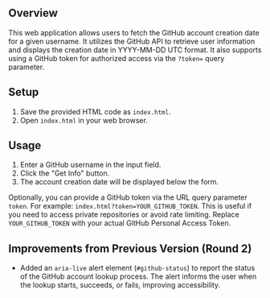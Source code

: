 ## Overview

This web application allows users to fetch the GitHub account creation date for a given username.  It utilizes the GitHub API to retrieve user information and displays the creation date in YYYY-MM-DD UTC format.  It also supports using a GitHub token for authorized access via the `?token=` query parameter.

## Setup

1.  Save the provided HTML code as `index.html`.
2.  Open `index.html` in your web browser.

## Usage

1.  Enter a GitHub username in the input field.
2.  Click the "Get Info" button.
3.  The account creation date will be displayed below the form.

Optionally, you can provide a GitHub token via the URL query parameter `token`. For example: `index.html?token=YOUR_GITHUB_TOKEN`. This is useful if you need to access private repositories or avoid rate limiting.  Replace `YOUR_GITHUB_TOKEN` with your actual GitHub Personal Access Token.

## Improvements from Previous Version (Round 2)

-   Added an `aria-live` alert element (`#github-status`) to report the status of the GitHub account lookup process. The alert informs the user when the lookup starts, succeeds, or fails, improving accessibility.